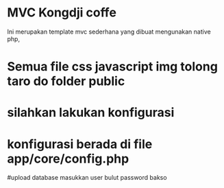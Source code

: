 # MVC Kongdji coffe

Ini merupakan template mvc sederhana yang dibuat mengunakan native php,

# Semua file css javascript img tolong taro do folder public

# silahkan lakukan konfigurasi
# konfigurasi berada di file app/core/config.php
#upload database 
 masukkan user bulut
 password bakso
